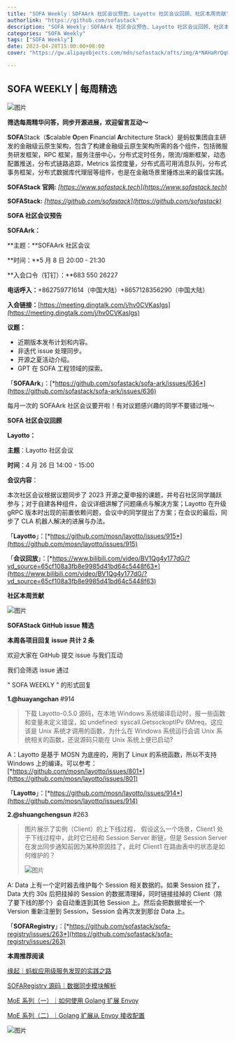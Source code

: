 ```yaml
---
title: "SOFA Weekly｜SOFAArk 社区会议预告、Layotto 社区会议回顾、社区本周贡献"
authorlink: "https://github.com/sofastack"
description: "SOFA Weekly｜SOFAArk 社区会议预告、Layotto 社区会议回顾、社区本周贡献"
categories: "SOFA Weekly"
tags: ["SOFA Weekly"]
date: 2023-04-28T15:00:00+08:00
cover: "https://gw.alipayobjects.com/mdn/sofastack/afts/img/A*NAHaRrQqGzAAAAAAAAAAAAAAARQnAQ"

---
```


## SOFA WEEKLY | 每周精选

![图片](https://p3-juejin.byteimg.com/tos-cn-i-k3u1fbpfcp/1e08fca65f7643c783d33f590bb41d5a~tplv-k3u1fbpfcp-zoom-1.image)

**筛选每周精华问答，同步开源进展，欢迎留言互动～**

**SOFA**Stack（**S**calable **O**pen **F**inancial **A**rchitecture Stack）是蚂蚁集团自主研发的金融级云原生架构，包含了构建金融级云原生架构所需的各个组件，包括微服务研发框架，RPC 框架，服务注册中心，分布式定时任务，限流/熔断框架，动态配置推送，分布式链路追踪，Metrics 监控度量，分布式高可用消息队列，分布式事务框架，分布式数据库代理层等组件，也是在金融场景里锤炼出来的最佳实践。

**SOFAStack 官网:** *[https://www.sofastack.tech](https://www.sofastack.tech)*

**SOFAStack:** *[https://github.com/sofastack](https://github.com/sofastack)*

 **SOFA 社区会议预告**

**SOFAArk：**

**主题：**SOFAArk 社区会议

**时间：**5 月 8 日 20:00 - 21:30

**入会口令（钉钉）：**683 550 26227

**电话呼入：**+862759771614（中国大陆）+8657128356290（中国大陆）

**入会链接：**[https://meeting.dingtalk.com/j/hv0CVKasIgs](https://meeting.dingtalk.com/j/hv0CVKasIgs)

**议题：**

- 近期版本发布计划和内容。
- 非迭代 issue 处理同步。
- 开源之夏活动介绍。
- GPT 在 SOFA 工程领域的探索。

「**SOFAArk**」：[*https://github.com/sofastack/sofa-ark/issues/636*](https://github.com/sofastack/sofa-ark/issues/636)

每月一次的 SOFAArk 社区会议要开啦！有对议题感兴趣的同学不要错过哦～

**SOFA 社区会议回顾**  

**Layotto：**

**主题**：Layotto 社区会议

**时间**：4 月 26 日 14:00 - 15:00

**会议内容**：

本次社区会议根据议题同步了 2023 开源之夏申报的课题，并号召社区同学踊跃参与；对于自建各种组件，会议详细讲解了问题痛点与解决方案；Layotto 在升级 gRPC 版本时出现的前置依赖问题，会议中的同学提出了方案；在会议的最后，同步了 CLA 机器人解决的进展与办法。

「**Layotto**」：[*https://github.com/mosn/layotto/issues/915*](https://github.com/mosn/layotto/issues/915)

「**会议回放**」：[*https://www.bilibili.com/video/BV1Qg4y177dG/?vd_source=65cf108a3fb8e9985d41bd64c5448f63*](https://www.bilibili.com/video/BV1Qg4y177dG/?vd_source=65cf108a3fb8e9985d41bd64c5448f63)

 **社区本周贡献**  

![图片](https://mmbiz.qpic.cn/mmbiz_jpg/nibOZpaQKw0ibReXIsXXFticcwMFVCByseQfrAIo8LEXdjPFXPKcxm95a1vzoxOKicf3ic4SaCFZ2by13KiaHKIicCa1A/640?wx_fmt=jpeg&wxfrom=5&wx_lazy=1&wx_co=1)

**SOFAStack GitHub issue 精选**  

**本周各项目回复 issue 共计 2 条**

欢迎大家在 GitHub 提交 issue 与我们互动

我们会筛选 issue 通过

 " SOFA WEEKLY " 的形式回复

**1.@huayangchan** #914

> 下载 Layotto-0.5.0 源码，在本地 Windows 系统编译启动时，报一些函数和变量未定义错误，如 undefined: syscall.GetsockoptIPv 6Mreq，这应该是 Unix 系统才调用的函数，为什么在 Windows 系统运行会调 Unix 系统相关的函数，还说源码只能在 Unix 系统上便已启动?

A：Layotto 是基于 MOSN 为底座的，用到了 Linux 的系统函数，所以不支持 Windows 上的编译。可以参考：[*https://github.com/mosn/layotto/issues/801*](https://github.com/mosn/layotto/issues/801)

「**Layotto**」：[*https://github.com/mosn/layotto/issues/914*](https://github.com/mosn/layotto/issues/914)

**2.@shuangchengsun** #263

> 图片展示了实例（Client）的上下线过程， 假设这么一个场景，Client1 处于下线过程中，此时它已经和 Session Server 断链，但是 Session Server 在发出同步通知前因为某种原因挂了，此时 Client1 在路由表中的状态是如何维护的？
>
> ![图片](https://mmbiz.qpic.cn/mmbiz_png/nibOZpaQKw0ibReXIsXXFticcwMFVCByseQNos27Zic3qd2VWupmfJZ3ljZCDzpvfqmrQYib8oCTHvw5l15OAPOTObg/640?wx_fmt=png&wxfrom=5&wx_lazy=1&wx_co=1)

A: Data 上有一个定时器去维护每个 Session 相关数据的。如果 Session 挂了，Data 大约 30s 后把挂掉的 Session 的数据清理掉，同时链接挂掉的 Client（除了要下线的那个）会自动重连到其他 Session 上。然后会把数据增长一个 Version 重新注册到 Session，Session 会再次发到那台 Data 上。

「**SOFARegistry**」：[*https://github.com/sofastack/sofa-registry/issues/263*](https://github.com/sofastack/sofa-registry/issues/263)

  **本周推荐阅读**

[缘起｜蚂蚁应用级服务发现的实践之路](https://mp.weixin.qq.com/s/-oVOeakwefgvlFyi6yYgKA)

[SOFARegistry 源码｜数据同步模块解析](https://mp.weixin.qq.com/s/UqsFzSuxuOfdVGJUGEid8g)

[MoE 系列（一）｜如何使用 Golang 扩展 Envoy](https://mp.weixin.qq.com/s/GF5Pr2aAOe6NAdJ5VgfMvg)

[MoE 系列（二）｜Golang 扩展从 Envoy 接收配置](https://mp.weixin.qq.com/s/xRt9qet-Dm3UMEVa3iDFrA)

![图片](https://mmbiz.qpic.cn/mmbiz_jpg/nibOZpaQKw0icFMvfmJYE2gzNBePWwuuickPbVLQXdjXHytsPOr7fibEPjbYY2TZU8BcwsrJzoLVGQt7j9qJcF6aqw/640?wx_fmt=jpeg&wxfrom=5&wx_lazy=1&wx_co=1)
